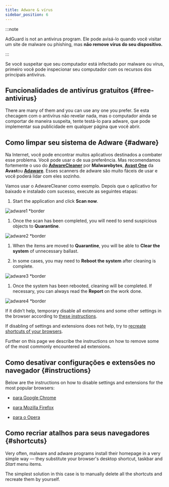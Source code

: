 ```yaml
---
title: Adware & vírus
sidebar_position: 6
---
```


:::note

AdGuard is not an antivirus program. Ele pode avisá-lo quando você visitar um site de malware ou phishing, mas **não remove vírus do seu dispositivo.**

:::

Se você suspeitar que seu computador está infectado por malware ou vírus, primeiro você pode inspecionar seu computador com os recursos dos principais antivírus.

## Funcionalidades de antivírus gratuitos {#free-antivirus}

There are many of them and you can use any one you prefer. Se esta checagem com o antivírus não revelar nada, mas o computador ainda se comportar de maneira suspeita, tente testá-lo para adware, que pode implementar sua publicidade em qualquer página que você abrir.

## Como limpar seu sistema de Adware {#adware}

Na Internet, você pode encontrar muitos aplicativos destinados a combater esse problema. Você pode usar o de sua preferência. Mas recomendamos fortemente o uso do **[AdwareCleaner](https://www.malwarebytes.com/adwcleaner)** por **Malwarebytes**, **[Avast One](https://www.avast.com/c-adware-removal-tool)** da **Avast**ou **[Adaware](https://www.adaware.com)**. Esses scanners de adware são muito fáceis de usar e você poderá lidar com eles sozinho.

Vamos usar o AdwareCleaner como exemplo. Depois que o aplicativo for baixado e instalado com sucesso, execute as seguintes etapas:

1. Start the application and click **Scan now**.

![adware1 *border](https://cdn.adtidy.org/content/Kb/ad_blocker/guides/adware1.png)

1. Once the scan has been completed, you will need to send suspicious objects to **Quarantine**.

![adware2 *border](https://cdn.adtidy.org/content/Kb/ad_blocker/guides/adware2.png)

1. When the items are moved to **Quarantine**, you will be able to **Clear the system** of unnecessary ballast.

1. In some cases, you may need to **Reboot the system** after cleaning is complete.

![adware3 *border](https://cdn.adtidy.org/content/Kb/ad_blocker/guides/adware3.png)

1. Once the system has been rebooted, cleaning will be completed. If necessary, you can always read the **Report** on the work done.

![adware4 *border](https://cdn.adtidy.org/content/Kb/ad_blocker/guides/adware4.png)

If it didn’t help, temporary disable all extensions and some other settings in the browser according to [these instructions](#instructions).

If disabling of settings and extensions does not help, try to [recreate shortcuts of your browsers](#shortcuts).

Further on this page we describe the instructions on how to remove some of the most commonly encountered ad extensions.

## Como desativar configurações e extensões no navegador {#instructions}

Below are the instructions on how to disable settings and extensions for the most popular browsers:

- [para Google Chrome](https://support.google.com/chrome/answer/187443?hl=en)

- [para Mozilla Firefox](https://support.mozilla.org/en-US/kb/disable-or-remove-add-ons)

- [para o Opera](https://help.opera.com/en/latest/customization/#extensions)

## Como recriar atalhos para seus navegadores {#shortcuts}

Very often, malware and adware programs install their homepage in a very simple way — they substitute your browser's desktop shortcut, taskbar and *Start* menu items.

The simplest solution in this case is to manually delete all the shortcuts and recreate them by yourself.

